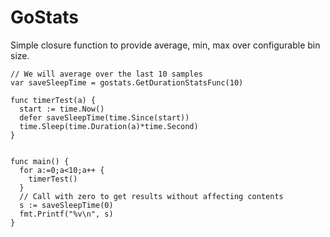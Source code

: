 # GoStats
Simple closure function to provide average, min, max over configurable bin size.

```
// We will average over the last 10 samples
var saveSleepTime = gostats.GetDurationStatsFunc(10)

func timerTest(a) {
  start := time.Now()
  defer saveSleepTime(time.Since(start))
  time.Sleep(time.Duration(a)*time.Second)
}


func main() {
  for a:=0;a<10;a++ {
    timerTest()
  }
  // Call with zero to get results without affecting contents
  s := saveSleepTime(0)
  fmt.Printf("%v\n", s)
}
```

